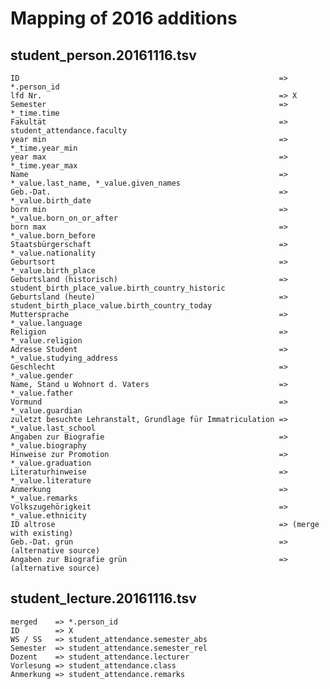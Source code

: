 # Mapping of 2016 additions

## student_person.20161116.tsv

    ID                                                          => *.person_id
    lfd Nr.                                                     => X
    Semester                                                    => *_time.time
    Fakultät                                                    => student_attendance.faculty
    year min                                                    => *_time.year_min
    year max                                                    => *_time.year_max
    Name                                                        => *_value.last_name, *_value.given_names
    Geb.-Dat.                                                   => *_value.birth_date
    born min                                                    => *_value.born_on_or_after
    born max                                                    => *_value.born_before
    Staatsbürgerschaft                                          => *_value.nationality
    Geburtsort                                                  => *_value.birth_place
    Geburtsland (historisch)                                    => student_birth_place_value.birth_country_historic
    Geburtsland (heute)                                         => student_birth_place_value.birth_country_today
    Muttersprache                                               => *_value.language
    Religion                                                    => *_value.religion
    Adresse Student                                             => *_value.studying_address
    Geschlecht                                                  => *_value.gender
    Name, Stand u Wohnort d. Vaters                             => *_value.father
    Vormund                                                     => *_value.guardian
    zuletzt besuchte Lehranstalt, Grundlage für Immatriculation => *_value.last_school
    Angaben zur Biografie                                       => *_value.biography
    Hinweise zur Promotion                                      => *_value.graduation
    Literaturhinweise                                           => *_value.literature
    Anmerkung                                                   => *_value.remarks
    Volkszugehörigkeit                                          => *_value.ethnicity
    ID altrose                                                  => (merge with existing)
    Geb.-Dat. grün                                              => (alternative source)
    Angaben zur Biografie grün                                  => (alternative source)

## student_lecture.20161116.tsv

    merged    => *.person_id
    ID        => X
    WS / SS   => student_attendance.semester_abs
    Semester  => student_attendance.semester_rel
    Dozent    => student_attendance.lecturer
    Vorlesung => student_attendance.class
    Anmerkung => student_attendance.remarks
